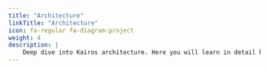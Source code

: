 ```yaml
---
title: "Architecture"
linkTitle: "Architecture"
icon: fa-regular fa-diagram-project
weight: 4
description: |
    Deep dive into Kairos architecture. Here you will learn in detail how the main features of Kairos have been designed.
---
```


